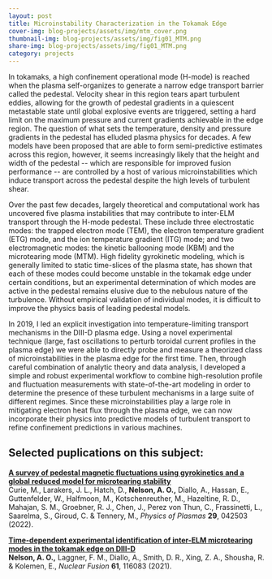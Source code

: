 ```yaml
---
layout: post
title: Microinstability Characterization in the Tokamak Edge
cover-img: blog-projects/assets/img/mtm_cover.png
thumbnail-img: blog-projects/assets/img/fig01_MTM.png
share-img: blog-projects/assets/img/fig01_MTM.png
category: projects
---
```


In tokamaks, a high confinement operational mode (H-mode) is reached when the plasma self-organizes to generate a narrow edge transport barrier called the pedestal. Velocity shear in this region tears apart turbulent eddies, allowing for the growth of pedestal gradients in a quiescent metastable state until global explosive events are triggered, setting a hard limit on the maximum pressure and current gradients achievable in the edge region. The question of what sets the temperature, density and pressure gradients in the pedestal has elluded plasma physics for decades. A few models have been proposed that are able to form semi-predictive estimates across this region, however, it seems increasingly likely that the height and width of the pedestal -- which are responsible for improved fusion performance -- are controlled by a host of various microinstabilities which induce transport across the pedestal despite the high levels of turbulent shear. 


Over the past few decades, largely theoretical and computational work has uncovered five plasma instabilities that may contribute to inter-ELM transport through the H-mode pedestal. These include three electrostatic modes: the trapped electron mode (TEM), the electron temperature gradient (ETG) mode, and the ion temperature gradient (ITG) mode; and two electromagnetic modes: the kinetic ballooning mode (KBM) and the microtearing mode (MTM). High fidelity gyrokinetic modeling, which is generally limited to static time-slices of the plasma state, has shown that each of these modes could become unstable in the tokamak edge under certain conditions, but an experimental determination of which modes are active in the pedestal remains elusive due to the nebulous nature of the turbulence. Without empirical validation of individual modes, it is difficult to improve the physics basis of leading pedestal models.

In 2019, I led an explicit investigation into temperature-limiting transport mechanisms in the DIII-D plasma edge. Using a novel experimental technique (large, fast oscillations to perturb toroidal current profiles in the plasma edge) we were able to directly probe and measure a theorized class of microinstabilities in the plasma edge for the first time. Then, through careful combination of analytic theory and data analysis, I developed a simple and robust experimental workflow to combine high-resolution profile and fluctuation measurements with state-of-the-art modeling in order to determine the presence of these turbulent mechanisms in a large suite of different regimes. Since these microinstabilities play a large role in mitigating electron heat flux through the plasma edge, we can now incorporate their physics into predictive models of turbulent transport to refine confinement predictions in various machines. 

## Selected puplications on this subject:

**[A survey of pedestal magnetic fluctuations using gyrokinetics and a global reduced model for microtearing stability](https://doi.org/10.1063/5.0084842)**<br />
Curie, M., Larakers, J. L., Hatch, D., **Nelson, A. O.,** Diallo, A., Hassan, E., Guttenfelder, W., Halfmoon, M., Kotschenreuther, M., Hazeltine, R. D., Mahajan, S. M., Groebner, R. J., Chen, J., Perez von Thun, C., Frassinetti, L., Saarelma, S., Giroud, C. & Tennery, M., _Physics of Plasmas_ **29**, 042503 (2022).

**[Time-dependent experimental identification of inter-ELM microtearing modes in the tokamak edge on DIII-D](https://doi.org/10.1088/1741-4326/ac27ca)** <br />
**Nelson, A. O.,** Laggner, F. M., Diallo, A., Smith, D. R., Xing, Z. A., Shousha, R. & Kolemen, E., _Nuclear Fusion_ **61**, 116083 (2021).
